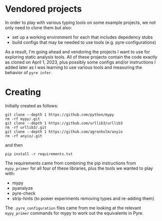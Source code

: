 # Vendored projects

In order to play with various typing tools on some example projects, we not only
need to clone them but also:
- set up a working environment for each that includes depedency stubs
- build configs that may be needed to use tools (e.g. pyre configurations)

As a result, I'm going ahead and vendoring the projects I want to use for exploring
static analysis tools. All of these projects contain the code exactly as cloned on
April 1, 2023, plus possibly some configs and/or instructions I added later as I was
learning to use various tools and measuring the behavior of `pyre infer`.

# Creating

Initially created as follows:
```
git clone --depth 1 https://github.com/python/mypy
rm -rf mypy/.git
git clone --depth 1 https://github.com/urllib3/urllib3
rm -rf urllib3/.git
git clone --depth 1 https://github.com/agronholm/anyio
rm -rf anyio/.git
```
and then
```
pip install -r requirements.txt
```

The requirements came from combining the pip instructions from `mypy_primer` for
all four of these libraries, plus the tools we wanted to play with:
- mypy
- pyanalyze
- pyre-check
- strip-hints (to power experiments removing types and re-adding them)


The `.pyre_configuration` files came from me looking at the relevant `mypy_primer`
commands for mypy to work out the equivalents in Pyre.

